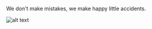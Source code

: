 We don't make mistakes, we make happy little accidents.

![alt text](https://i.imgur.com/sEWNjuq.png)
